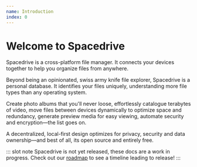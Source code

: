 ```yaml
---
name: Introduction
index: 0
---
```


# Welcome to Spacedrive

Spacedrive is a cross-platform file manager. It connects your devices together to help you organize files from anywhere.

Beyond being an opinionated, swiss army knife file explorer, Spacedrive is a personal database. It identifies your files uniquely, understanding more file types than any operating system. 

Create photo albums that you'll never loose, effortlessly catalogue terabytes of video, move files between devices dynamically to optimize space and redundancy, generate preview media for easy viewing, automate security and encryption—the list goes on.

A decentralized, local-first design optimizes for privacy, security and data ownership—and best of all, its open source and entirely free.

::: slot note
Spacedrive is not yet released, these docs are a work in progress. Check out our [roadmap](/roadmap) to see a timeline leading to release!
:::
